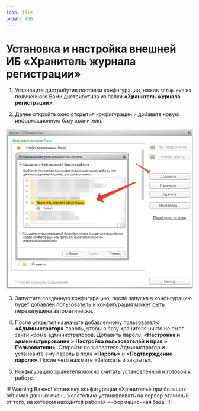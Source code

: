 ```yaml
---
icon: file
order: 450
---
```


# Установка и настройка внешней ИБ «Хранитель журнала регистрации»

1) Установите дистрибутив поставки конфигурации, нажав `setup.exe` из полученного Вами дистрибутива из папки **«Хранитель журнала регистрации»**.

2) Далее откройте окно открытия конфигурации и добавьте новую информационную базу хранителя.

![Добавление информационной базы](static/01_УстановкаИНастройка.png)

3) Запустите созданную конфигурацию, после запуска в конфигурацию будет добавлен пользователь и конфигурация может быть перезапущена автоматически.

4) После открытия назначьте добавленному пользователю **«Администратор»** пароль, чтобы в базу хранителя никто не смог зайти кроме администраторов. Добавить пароль: **«Настройка и администрирование > Настройка пользователей и прав > Пользователи»**. Откройте пользователя Администратор и установите ему пароль в поле **«Пароль»** и **«Подтверждение пароля»**. После чего нажмите «Записать и закрыть».

5) Конфигурацию хранителя можно считать установленной и готовой к работе.

!!! Warning Важно! 
Установку конфигурации «Хранитель» при больших объемах данных очень желательно устанавливать на сервер отличный от того, на котором находится рабочая информационная база.
!!!

